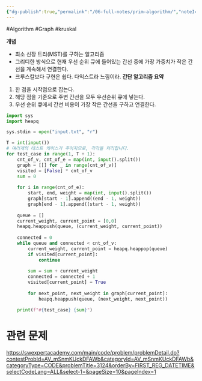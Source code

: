```yaml
---
{"dg-publish":true,"permalink":"/06-full-notes/prim-algorithm/","noteIcon":""}
---
```


#Algorithm #Graph #kruskal 

**개념**
- 최소 신장 트리(MST)를 구하는 알고리즘
- 그리디한 방식으로 현재 우선 순위 큐에 들어있는 간선 중에 가장 가중치가 작은 간선을 계속해서 연결한다.
- 크루스칼보다 구현은 쉽다. 다익스트라 느낌이라.
**간단 알고리즘 요약**
1. 한 점을 시작점으로 잡는다.
2. 해당 점을 기준으로 주변 간선을 모두 우선순위 큐에 넣는다.
3. 우선 순위 큐에서 간선 비용이 가장 작은 간선을 구하고 연결한다.
``` python
import sys
import heapq

sys.stdin = open("input.txt", "r")

T = int(input())
# 여러개의 테스트 케이스가 주어지므로, 각각을 처리합니다.
for test_case in range(1, T + 1):
    cnt_of_v, cnt_of_e = map(int, input().split())
    graph = [[] for _ in range(cnt_of_v)]
    visited = [False] * cnt_of_v
    sum = 0
    
    for i in range(cnt_of_e):
        start, end, weight = map(int, input().split())
        graph[start - 1].append((end - 1, weight))
        graph[end - 1].append((start - 1, weight))
    
    queue = []
    current_weight, current_point = [0,0]
    heapq.heappush(queue, (current_weight, current_point))
    
    connected = 0
    while queue and connected < cnt_of_v:
        current_weight, current_point = heapq.heappop(queue)
        if visited[current_point]:
            continue
        
        sum = sum + current_weight
        connected = connected + 1
        visited[current_point] = True
        
        for next_point, next_weight in graph[current_point]:
            heapq.heappush(queue, (next_weight, next_point))

    print(f"#{test_case} {sum}")
```


# 관련 문제
https://swexpertacademy.com/main/code/problem/problemDetail.do?contestProbId=AV_mSnmKUckDFAWb&categoryId=AV_mSnmKUckDFAWb&categoryType=CODE&problemTitle=3124&orderBy=FIRST_REG_DATETIME&selectCodeLang=ALL&select-1=&pageSize=10&pageIndex=1